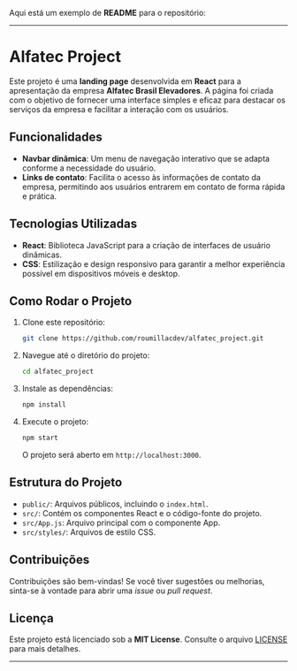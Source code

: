 Aqui está um exemplo de **README** para o repositório:

---

# Alfatec Project

Este projeto é uma **landing page** desenvolvida em **React** para a apresentação da empresa **Alfatec Brasil Elevadores**. A página foi criada com o objetivo de fornecer uma interface simples e eficaz para destacar os serviços da empresa e facilitar a interação com os usuários.

## Funcionalidades

- **Navbar dinâmica**: Um menu de navegação interativo que se adapta conforme a necessidade do usuário.
- **Links de contato**: Facilita o acesso às informações de contato da empresa, permitindo aos usuários entrarem em contato de forma rápida e prática.

## Tecnologias Utilizadas

- **React**: Biblioteca JavaScript para a criação de interfaces de usuário dinâmicas.
- **CSS**: Estilização e design responsivo para garantir a melhor experiência possível em dispositivos móveis e desktop.

## Como Rodar o Projeto

1. Clone este repositório:
   ```bash
   git clone https://github.com/roumillacdev/alfatec_project.git
   ```

2. Navegue até o diretório do projeto:
   ```bash
   cd alfatec_project
   ```

3. Instale as dependências:
   ```bash
   npm install
   ```

4. Execute o projeto:
   ```bash
   npm start
   ```
   O projeto será aberto em `http://localhost:3000`.

## Estrutura do Projeto

- `public/`: Arquivos públicos, incluindo o `index.html`.
- `src/`: Contém os componentes React e o código-fonte do projeto.
- `src/App.js`: Arquivo principal com o componente App.
- `src/styles/`: Arquivos de estilo CSS.

## Contribuições

Contribuições são bem-vindas! Se você tiver sugestões ou melhorias, sinta-se à vontade para abrir uma *issue* ou *pull request*.

## Licença

Este projeto está licenciado sob a **MIT License**. Consulte o arquivo [LICENSE](LICENSE) para mais detalhes.

---
